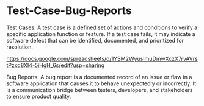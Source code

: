 # Test-Case-Bug-Reports
Test Cases: A test case is a defined set of actions and conditions to verify a specific application function or feature. If a test case fails, it may indicate a software defect that can be identified, documented, and prioritized for resolution. 

https://docs.google.com/spreadsheets/d/1YSM2WyusImuDmwXczX7rvAVrstPzxq8XI4-5iHgH_6s/edit?usp=sharing 


Bug Reports: A bug report is a documented record of an issue or flaw in a software application that causes it to behave unexpectedly or incorrectly. It is a communication bridge between testers, developers, and stakeholders to ensure product quality.


